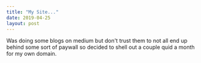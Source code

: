 ```yaml
---
title: "My Site..."
date: 2019-04-25
layout: post
---
```


Was doing some blogs on medium but don't trust them to not all end up behind some sort of paywall so decided to shell out a couple quid a month for my own domain.
